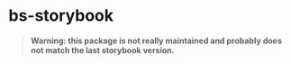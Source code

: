 # bs-storybook

> **Warning: this package is not really maintained and probably does not match the last storybook version.**

